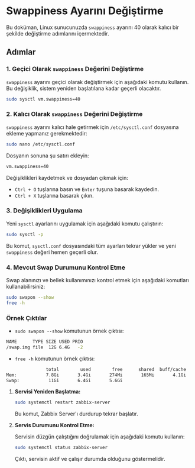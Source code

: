 
# Swappiness Ayarını Değiştirme

Bu doküman, Linux sunucunuzda `swappiness` ayarını 40 olarak kalıcı bir şekilde değiştirme adımlarını içermektedir.

## Adımlar

### 1. Geçici Olarak `swappiness` Değerini Değiştirme

`swappiness` ayarını geçici olarak değiştirmek için aşağıdaki komutu kullanın. Bu değişiklik, sistem yeniden başlatılana kadar geçerli olacaktır.

```sh
sudo sysctl vm.swappiness=40
```

### 2. Kalıcı Olarak `swappiness` Değerini Değiştirme

`swappiness` ayarını kalıcı hale getirmek için `/etc/sysctl.conf` dosyasına ekleme yapmanız gerekmektedir:

```sh
sudo nano /etc/sysctl.conf
```

Dosyanın sonuna şu satırı ekleyin:

```sh
vm.swappiness=40
```

Değişiklikleri kaydetmek ve dosyadan çıkmak için:

- `Ctrl + O` tuşlarına basın ve `Enter` tuşuna basarak kaydedin.
- `Ctrl + X` tuşlarına basarak çıkın.

### 3. Değişiklikleri Uygulama

Yeni `sysctl` ayarlarını uygulamak için aşağıdaki komutu çalıştırın:

```sh
sudo sysctl -p
```

Bu komut, `sysctl.conf` dosyasındaki tüm ayarları tekrar yükler ve yeni `swappiness` değeri hemen geçerli olur.

### 4. Mevcut Swap Durumunu Kontrol Etme

Swap alanınızı ve bellek kullanımınızı kontrol etmek için aşağıdaki komutları kullanabilirsiniz:

```sh
sudo swapon --show
free -h
```

### Örnek Çıktılar

- `sudo swapon --show` komutunun örnek çıktısı:

```sh
NAME      TYPE SIZE USED PRIO
/swap.img file  12G 6.4G   -2
```

- `free -h` komutunun örnek çıktısı:

```sh
               total        used        free      shared  buff/cache   available
Mem:           7.8Gi       3.4Gi       274Mi       165Mi       4.1Gi       3.9Gi
Swap:           11Gi       6.4Gi       5.6Gi
```






1. **Servisi Yeniden Başlatma:**

   ```bash
   sudo systemctl restart zabbix-server
   ```

   Bu komut, Zabbix Server'ı durdurup tekrar başlatır.

2. **Servis Durumunu Kontrol Etme:**

   Servisin düzgün çalıştığını doğrulamak için aşağıdaki komutu kullanın:

   ```bash
   sudo systemctl status zabbix-server
   ```

   Çıktı, servisin aktif ve çalışır durumda olduğunu göstermelidir.
